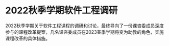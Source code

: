 # 2022秋季学期软件工程调研

2022秋季学期关于软件工程课程的调研和讨论，最终导向了一份课咨委成员深度参与的课程改革提案，几名课咨委成员在2023春季学期将变为助教的角色，实施课程改革的具体措施。